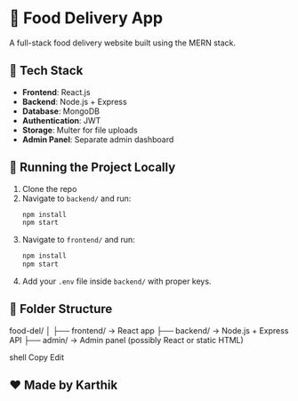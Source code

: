 # 🍱 Food Delivery App

A full-stack food delivery website built using the MERN stack.

## 🧩 Tech Stack
- **Frontend**: React.js
- **Backend**: Node.js + Express
- **Database**: MongoDB
- **Authentication**: JWT
- **Storage**: Multer for file uploads
- **Admin Panel**: Separate admin dashboard

## 🚀 Running the Project Locally

1. Clone the repo
2. Navigate to `backend/` and run:
    ```bash
    npm install
    npm start
    ```
3. Navigate to `frontend/` and run:
    ```bash
    npm install
    npm start
    ```
4. Add your `.env` file inside `backend/` with proper keys.

## 📁 Folder Structure
food-del/
│
├── frontend/ → React app
├── backend/ → Node.js + Express API
├── admin/ → Admin panel (possibly React or static HTML)

shell
Copy
Edit

## ❤️ Made by Karthik
